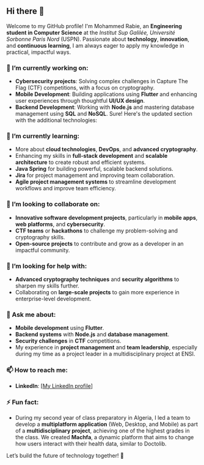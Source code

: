 

## Hi there 👋

Welcome to my GitHub profile! I'm Mohammed Rabie, an **Engineering student in Computer Science** at the *Institut Sup Galilée, Université Sorbonne Paris Nord* (USPN). Passionate about **technology**, **innovation**, and **continuous learning**, I am always eager to apply my knowledge in practical, impactful ways.

### 🔭 I’m currently working on:
- **Cybersecurity projects**: Solving complex challenges in Capture The Flag (CTF) competitions, with a focus on cryptography.
- **Mobile Development**: Building applications using **Flutter** and enhancing user experiences through thoughtful **UI/UX design**.
- **Backend Development**: Working with **Node.js** and mastering database management using **SQL** and **NoSQL**.
Sure! Here's the updated section with the additional technologies:

### 🌱 I’m currently learning:
- More about **cloud technologies**, **DevOps**, and **advanced cryptography**.
- Enhancing my skills in **full-stack development** and **scalable architecture** to create robust and efficient systems.
- **Java Spring** for building powerful, scalable backend solutions.
- **Jira** for project management and improving team collaboration.
- **Agile project management systems** to streamline development workflows and improve team efficiency.


### 👯 I’m looking to collaborate on:
- **Innovative software development projects**, particularly in **mobile apps**, **web platforms**, and **cybersecurity**.
- **CTF teams** or **hackathons** to challenge my problem-solving and cryptography skills.
- **Open-source projects** to contribute and grow as a developer in an impactful community.

### 🤔 I’m looking for help with:
- **Advanced cryptography techniques** and **security algorithms** to sharpen my skills further.
- Collaborating on **large-scale projects** to gain more experience in enterprise-level development.

### 💬 Ask me about:
- **Mobile development** using **Flutter**.
- **Backend systems** with **Node.js** and **database management**.
- **Security challenges** in **CTF** competitions.
- My experience in **project management** and **team leadership**, especially during my time as a project leader in a multidisciplinary project at ENSI.

### 📫 How to reach me:  
- **LinkedIn**: [[My LinkedIn profile]](https://www.linkedin.com/in/seba-mohammed-rabie-580623261/)    

### ⚡ Fun fact:
- During my second year of class preparatory in Algeria, I led a team to develop a **multiplatform application** (Web, Desktop, and Mobile) as part of a **multidisciplinary project**, achieving one of the highest grades in the class. We created **Machfa**, a dynamic platform that aims to change how users interact with their health data, similar to Doctolib.

Let’s build the future of technology together! 🚀
